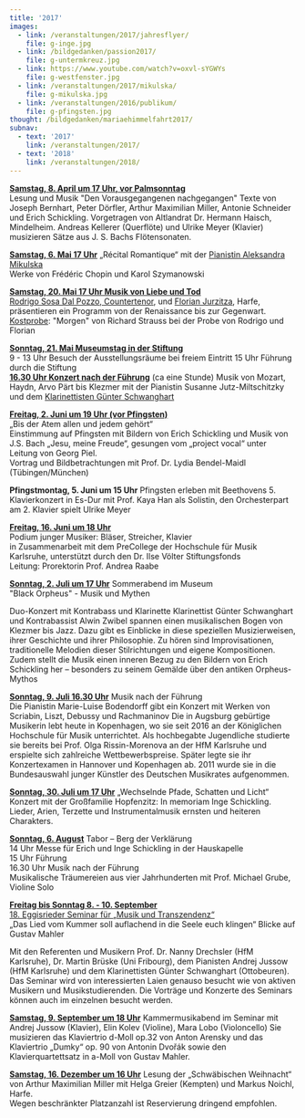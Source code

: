 ```yaml
---
title: '2017'
images:
  - link: /veranstaltungen/2017/jahresflyer/
    file: g-inge.jpg
  - link: /bildgedanken/passion2017/
    file: g-untermkreuz.jpg
  - link: https://www.youtube.com/watch?v=oxvl-sYGWYs
    file: g-westfenster.jpg
  - link: /veranstaltungen/2017/mikulska/
    file: g-mikulska.jpg
  - link: /veranstaltungen/2016/publikum/
    file: g-pfingsten.jpg
thought: /bildgedanken/mariaehimmelfahrt2017/
subnav:
  - text: '2017'
    link: /veranstaltungen/2017/
  - text: '2018'
    link: /veranstaltungen/2018/
---
```


[**Samstag, 8. April um 17 Uhr, vor Palmsonntag**](/veranstaltungen/2017/palmsamstag/)  
Lesung und Musik "Den Vorausgegangenen nachgegangen"
Texte von Joseph Bernhart, Peter Dörfler, Arthur Maximilian Miller, Antonie Schneider und Erich Schickling. 
Vorgetragen von Altlandrat Dr. Hermann Haisch, Mindelheim. 
Andreas Kellerer (Querflöte) und Ulrike Meyer (Klavier) musizieren Sätze aus J. S. Bachs Flötensonaten.

[**Samstag, 6. Mai 17 Uhr**](/veranstaltungen/2017/mikulska/)
„Récital Romantique“ mit der [Pianistin Aleksandra Mikulska](https://www.aleksandramikulska.com/)  
Werke von Frédéric Chopin und Karol Szymanowski 

[**Samstag, 20. Mai 17 Uhr
Musik von Liebe und Tod**](/veranstaltungen/2017/rodrigoflorian/)  
[Rodrigo Sosa Dal Pozzo, Countertenor](/veranstaltungen/2017/rodrigo/), und [Florian Jurzitza](/veranstaltungen/2017/florian/), Harfe, 
präsentieren ein Programm von der Renaissance bis zur Gegenwart. [Kostprobe](https://www.youtube.com/watch?v=oxvl-sYGWYs): "Morgen" von Richard Strauss bei der Probe von Rodrigo und Florian

[**Sonntag, 21. Mai Museumstag in der Stiftung**](/veranstaltungen/2017/museumstag/)  
9 - 13 Uhr Besuch der Ausstellungsräume bei freiem Eintritt
15 Uhr Führung durch die Stiftung  
[**16.30 Uhr Konzert nach der Führung**](/veranstaltungen/2017/susanneguenter/) (ca eine Stunde)
Musik von Mozart, Haydn, Arvo Pärt bis Klezmer
mit der Pianistin Susanne Jutz-Miltschitzky und dem [Klarinettisten Günter Schwanghart](/https://www.schwanghart.de/)

[**Freitag, 2. Juni um 19 Uhr (vor Pfingsten)**](/veranstaltungen/2017/maidl/)  
„Bis der Atem allen und jedem gehört“  
Einstimmung auf Pfingsten mit Bildern von Erich Schickling und Musik von J.S. Bach „Jesu, meine Freude“, gesungen vom „project vocal“ unter Leitung von Georg Piel.  
Vortrag und Bildbetrachtungen mit Prof. Dr. Lydia Bendel-Maidl (Tübingen/München)

**Pfingstmontag, 5. Juni um 15 Uhr**
Pfingsten erleben mit Beethovens 5. Klavierkonzert in Es-Dur mit Prof. Kaya Han als Solistin, den Orchesterpart am 2. Klavier spielt Ulrike Meyer 

[**Freitag, 16. Juni um 18 Uhr**](/veranstaltungen/2017/precollege/)  
Podium junger Musiker: Bläser, Streicher, Klavier  
in Zusammenarbeit mit dem PreCollege der Hochschule für Musik Karlsruhe, unterstützt durch den Dr. Ilse Völter Stiftungsfonds  
Leitung: Prorektorin Prof. Andrea Raabe

[**Sonntag, 2. Juli um 17 Uhr**](/veranstaltungen/2017/blackorpheus/)
 Sommerabend im Museum  
"Black Orpheus" - Musik und Mythen

Duo-Konzert mit Kontrabass und Klarinette
Klarinettist Günter Schwanghart und Kontrabassist Alwin Zwibel spannen einen musikalischen Bogen von Klezmer bis Jazz. Dazu gibt es Einblicke in diese speziellen Musizierweisen, ihrer Geschichte und ihrer Philosophie. Zu hören sind Improvisationen, traditionelle Melodien dieser Stilrichtungen und eigene Kompositionen. Zudem stellt die Musik einen inneren Bezug zu den Bildern von Erich Schickling her – besonders zu seinem Gemälde über den antiken Orpheus-Mythos   

 [**Sonntag, 9. Juli 16.30 Uhr**](/veranstaltungen/2017/bodendorff/) Musik nach der Führung  
Die Pianistin Marie-Luise Bodendorff gibt ein Konzert mit Werken von Scriabin, Liszt, Debussy und Rachmaninov
Die in Augsburg gebürtige Musikerin lebt heute in Kopenhagen, wo sie seit 2016 an der Königlichen Hochschule für Musik unterrichtet. Als hochbegabte Jugendliche studierte sie bereits bei Prof. Olga Rissin-Morenova an der HfM Karlsruhe und erspielte sich
 zahlreiche Wettbewerbspreise. Später legte sie ihr Konzertexamen in Hannover und Kopenhagen ab. 2011 wurde sie in die Bundesauswahl junger Künstler des Deutschen Musikrates aufgenommen.

[**Sonntag, 30. Juli um 17 Uhr**](/veranstaltungen/2017/hopfenzitz/)
„Wechselnde Pfade, Schatten und Licht“ 
Konzert mit der Großfamilie Hopfenzitz: 
In memoriam Inge Schickling.
Lieder, Arien, Terzette und Instrumentalmusik ernsten und heiteren Charakters.

[**Sonntag, 6. August**](/veranstaltungen/2017/tabor-grube/)  Tabor – Berg der Verklärung  
14 Uhr Messe für Erich und Inge Schickling in der Hauskapelle  
15 Uhr Führung  
16.30 Uhr Musik nach der Führung  
Musikalische Träumereien aus vier Jahrhunderten 
mit Prof. Michael Grube, Violine Solo

[**Freitag bis Sonntag 8. - 10. September**  
18. Eggisrieder Seminar für „Musik und Transzendenz“](/veranstaltungen/2017/seminar17/)  
„Das Lied vom Kummer soll auflachend in die Seele euch klingen“
Blicke auf Gustav Mahler

Mit den Referenten und Musikern Prof. Dr. Nanny Drechsler (HfM Karlsruhe), Dr. Martin Brüske (Uni Fribourg), dem Pianisten Andrej Jussow (HfM Karlsruhe) und dem Klarinettisten Günter Schwanghart (Ottobeuren). Das Seminar wird von interessierten Laien genauso besucht wie von aktiven Musikern und Musikstudierenden. Die Vorträge und Konzerte des Seminars können auch im einzelnen besucht werden. 

[**Samstag, 9. September um 18 Uhr**](/veranstaltungen/2017/jussow/) Kammermusikabend im Seminar
mit Andrej Jussow (Klavier), Elin Kolev (Violine), Mara Lobo (Violoncello)
Sie musizieren das Klaviertrio d-Moll op.32 von Anton Arensky und das Klaviertrio „Dumky“ op. 90 von Antonin Dvořák sowie den Klavierquartettsatz in a-Moll von Gustav Mahler.

[**Samstag, 16. Dezember um 16 Uhr**](/veranstaltungen/2017/schwaebweihnacht/) Lesung der „Schwäbischen Weihnacht“ von Arthur Maximilian Miller mit Helga Greier (Kempten) und Markus Noichl, Harfe.  
Wegen beschränkter Platzanzahl ist Reservierung dringend empfohlen.
